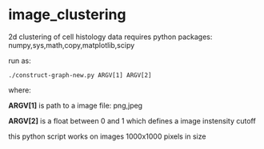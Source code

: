 # image_clustering
2d clustering of cell histology data
requires python packages: numpy,sys,math,copy,matplotlib,scipy

run as:
```
./construct-graph-new.py ARGV[1] ARGV[2]
```
where:

**ARGV[1]** is path to a image file: png,jpeg

**ARGV[2]**	is a float between 0 and 1 which defines a image instensity cutoff

this python script works on images 1000x1000 pixels in size
